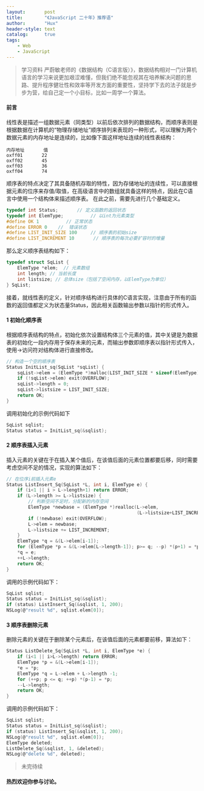 ```yaml
---
layout:       post
title:        "《JavaScript 二十年》推荐语"
author:       "Hux"
header-style: text
catalog:      true
tags:
    - Web
    - JavaScript
---
```


>学习资料 严蔚敏老师的《数据结构（C语言版）》，数据结构相对一门计算机语言的学习来说更加艰涩难懂，但我们绝不能忽视其在培养解决问题的思路、提升程序健壮性和效率等开发方面的重要性，坚持学下去的法子就是步步为营，给自己定一个小目标，比如一周学一个算法。


#### 前言
线性表是描述一组数据元素（同类型）以前后依次排列的数据结构，而顺序表则是根据数据在计算机的“物理存储地址”顺序排列来表现的一种形式，可以理解为两个数据元素的内存地址是连续的，比如像下面这样地址连续的线性表结构：
```
内存地址       值
oxff01       22
oxff02       45
oxff03       36
oxff04       74
```
顺序表的特点决定了其具备随机存取的特性，因为存储地址的连续性，可以直接根据元素的位序来存值/取值，在高级语言中的数组就具备这样的特点，因此在C语言中使用一个结构体来描述顺序表。
在此之前，需要先进行几个基础定义。
``` C
typedef int Status;       // 定义函数的返回状态
typedef int ElemType;          // 以int为元素类型
#define OK 1          // 正常状态
#define ERROR 0    //  错误状态
#define LIST_INIT_SIZE 100     // 顺序表的初始size
#define LIST_INCREMENT 10       // 顺序表的每次必要扩容时的增量
```
那么定义顺序表结构如下：
```C
typedef struct SqList {
    ElemType *elem;  // 元素数组
    int length; // 当前长度
    int listsize; // 总体size（包括了空闲内存，以ElemType为单位）
} SqList;
```

接着，就线性表的定义，针对顺序结构进行具体的C语言实现，注意由于所有的函数的返回值都定义为状态量Status，因此相关函数输出参数以指针的形式传入。

#### 1 初始化顺序表
根据顺序表结构的特点，初始化依次设置结构体三个元素的值，其中关键是为数据表的初始化一段内存用于保存未来的元素，而输出参数即顺序表以指针形式传入，使用->访问符对结构体进行直接修改。
```C
// 构造一个空的顺序表
Status InitList_sq(SqList *sqList) {
    sqList->elem = (ElemType *)malloc(LIST_INIT_SIZE * sizeof(ElemType));
    if (!sqList->elem) exit(OVERFLOW);
    sqList->length = 0;
    sqList->listsize = LIST_INIT_SIZE;
    return OK;
}
```
调用初始化的示例代码如下
```C
SqList sqlist;
Status status = InitList_sq(&sqlist);
```
#### 2 顺序表插入元素
插入元素的关键在于在插入某个值后，在该值后面的元素位置都要后移，同时需要考虑空间不足的情况，实现的算法如下：
```C
// 在位序i前插入元素e
Status ListInsert_Sq(SqList *L, int i, ElemType e) {
    if (i<1 || i > L->length+1) return ERROR;
    if (L->length >= L->listsize) {
        // 判断空间不足时，分配新的内存空间
        ElemType *newbase = (ElemType *)realloc(L->elem,
                                                (L->listsize+LIST_INCREMENT)*sizeof(ElemType));
        if (!newbase) exit(OVERFLOW);
        L->elem = newbase;
        L->listsize += LIST_INCREMENT;
    }
    ElemType *q = &(L->elem[i-1]);
    for (ElemType *p = &(L->elem[L->length-1]); p>= q; --p) *(p+1) = *p;
    *q = e;
    ++L->length;
    return OK;
}
```
调用的示例代码如下：
```C
SqList sqlist;
Status status = InitList_sq(&sqlist);
if (status) ListInsert_Sq(&sqlist, 1, 200);
NSLog(@"result %d", sqlist.elem[0]);
```
#### 3 顺序表删除元素
删除元素的关键在于删除某个元素后，在该值后面的元素都要前移，算法如下：
```C
Status ListDelete_Sq(SqList *L, int i, ElemType *e) {
    if (i<1 || i>L->length) return ERROR;
    ElemType *p = &(L->elem[i-1]);
    *e = *p;
    ElemType *q = L->elem + L->length -1;
    for (++p; p <= q; ++p) *(p-1) = *p;
    --L->length;
    return OK;
}
```
 调用的示例代码如下：
```C
SqList sqlist;
Status status = InitList_sq(&sqlist);
if (status) ListInsert_Sq(&sqlist, 1, 200);
NSLog(@"result %d", sqlist.elem[0]);
ElemType deleted;
ListDelete_Sq(&sqlist, 1, &deleted);
NSLog(@"delete %d", deleted);
```

> 未完待续

#### 热烈欢迎你参与讨论。
